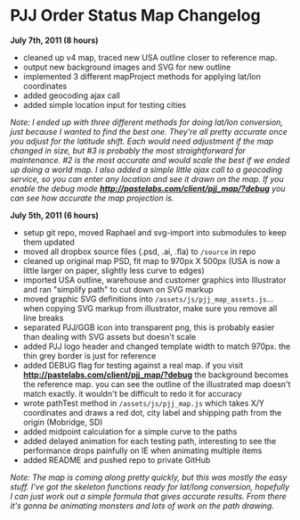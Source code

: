 # PJJ Order Status Map Changelog

**July 7th, 2011 (8 hours)**

- cleaned up v4 map, traced new USA outline closer to reference map.
- output new background images and SVG for new outline
- implemented 3 different mapProject methods for applying lat/lon coordinates
- added geocoding ajax call
- added simple location input for testing cities

_Note:
I ended up with three different methods for doing lat/lon conversion, just because I wanted to find the best one. They're all pretty accurate once you adjust for the latitude shift. Each would need adjustment if the map changed in size, but #3 is probably the most straightforward for maintenance. #2 is the most accurate and would scale the best if we ended up doing a world map. I also added a simple little ajax call to a geocoding service, so you can enter any location and see it drawn on the map. If you enable the debug mode **http://pastelabs.com/client/pjj_map/?debug** you can see how accurate the map projection is._



**July 5th, 2011 (6 hours)**

- setup git repo, moved Raphael and svg-import into submodules to keep them updated
- moved all dropbox source files (.psd, .ai, .fla) to `/source` in repo
- cleaned up original map PSD, fit map to 970px X 500px (USA is now a little larger on paper, slightly less curve to edges)
- imported USA outline, warehouse and customer graphics into Illustrator and ran "simplify path" to cut down on SVG markup
- moved graphic SVG definitions into `/assets/js/pjj_map_assets.js`... when copying SVG markup from illustrator, make sure you remove all line breaks
- separated PJJ/GGB icon into transparent png, this is probably easier than dealing with SVG assets but doesn't scale
- added PJJ logo header and changed template width to match 970px. the thin grey border is just for reference
- added DEBUG flag for testing against a real map. if you visit **http://pastelabs.com/client/pjj_map/?debug** the background becomes the reference map. you can see the outline of the illustrated map doesn't match exactly. it wouldn't be difficult to redo it for accuracy
- wrote pathTest method in `/assets/js/pjj_map.js` which takes X/Y coordinates and draws a red dot, city label and shipping path from the origin (Mobridge, SD)
- added midpoint calculation for a simple curve to the paths
- added delayed animation for each testing path, interesting to see the performance drops painfully on IE when animating multiple items
- added README and pushed repo to private GitHub

_Note:
The map is coming along pretty quickly, but this was mostly the easy stuff. I've got the skeleton functions ready for lat/long conversion, hopefully I can just work out a simple formula that gives accurate results. From there it's gonna be animating monsters and lots of work on the path drawing._






